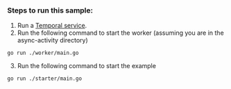 ### Steps to run this sample:
1) Run a [Temporal service](https://github.com/temporalio/samples-go/tree/main/#how-to-use).
2) Run the following command to start the worker (assuming you are in the async-activity directory)
```
go run ./worker/main.go
```
3) Run the following command to start the example
```
go run ./starter/main.go
```
